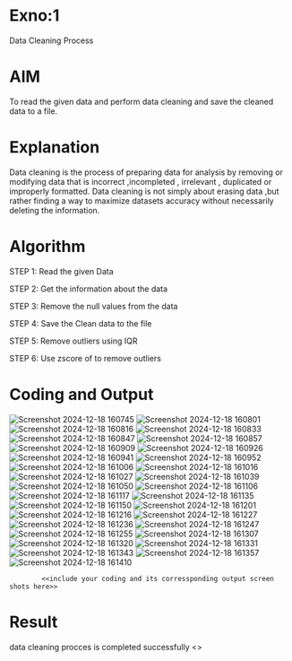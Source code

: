 # Exno:1
Data Cleaning Process

# AIM
To read the given data and perform data cleaning and save the cleaned data to a file.

# Explanation
Data cleaning is the process of preparing data for analysis by removing or modifying data that is incorrect ,incompleted , irrelevant , duplicated or improperly formatted. Data cleaning is not simply about erasing data ,but rather finding a way to maximize datasets accuracy without necessarily deleting the information.

# Algorithm
STEP 1: Read the given Data

STEP 2: Get the information about the data

STEP 3: Remove the null values from the data

STEP 4: Save the Clean data to the file

STEP 5: Remove outliers using IQR

STEP 6: Use zscore of to remove outliers

# Coding and Output 
![Screenshot 2024-12-18 160745](https://github.com/user-attachments/assets/91efdfc0-f296-465d-a570-41b775050fba)
![Screenshot 2024-12-18 160801](https://github.com/user-attachments/assets/55a28283-4830-405a-9bab-4f84a4bc6fe0)
![Screenshot 2024-12-18 160816](https://github.com/user-attachments/assets/48de7e0a-b7ff-4086-9cc2-d3d757c17c31)
![Screenshot 2024-12-18 160833](https://github.com/user-attachments/assets/6b0bd32a-f859-4156-980b-b386480adebe)
![Screenshot 2024-12-18 160847](https://github.com/user-attachments/assets/6f45a3af-a5a1-4ada-89a8-0cfabd1f498c)
![Screenshot 2024-12-18 160857](https://github.com/user-attachments/assets/89ce598a-50ba-4897-96f5-ea4e0a4d4ddc)
![Screenshot 2024-12-18 160909](https://github.com/user-attachments/assets/1af53e51-5112-4539-842d-3128d27dc919)
![Screenshot 2024-12-18 160926](https://github.com/user-attachments/assets/37325b1b-e015-4d0c-876c-defd89e0c641)
![Screenshot 2024-12-18 160941](https://github.com/user-attachments/assets/3c960024-99e3-4284-934d-15a61f0f1bf1)
![Screenshot 2024-12-18 160952](https://github.com/user-attachments/assets/cfa92494-c00b-4f79-9469-5cc7cb06ef53)
![Screenshot 2024-12-18 161006](https://github.com/user-attachments/assets/41cc6f1b-08f4-4414-ad61-f288418f8c53)
![Screenshot 2024-12-18 161016](https://github.com/user-attachments/assets/c94e68be-71da-4f1b-96db-0a4b17c40e13)
![Screenshot 2024-12-18 161027](https://github.com/user-attachments/assets/09d0f472-95f5-4d5b-9205-740d645b67cc)
![Screenshot 2024-12-18 161039](https://github.com/user-attachments/assets/9fecc8bb-9446-43bc-9994-7533696f4779)
![Screenshot 2024-12-18 161050](https://github.com/user-attachments/assets/b747eba7-3b87-4cb0-8034-85e720c17b90)
![Screenshot 2024-12-18 161106](https://github.com/user-attachments/assets/997549d8-ef48-4a53-a4b2-007b01476ed8)
![Screenshot 2024-12-18 161117](https://github.com/user-attachments/assets/259bd414-2699-4cfd-bac6-60de753ac143)
![Screenshot 2024-12-18 161135](https://github.com/user-attachments/assets/cfeec503-8915-4567-a0bd-48e6ff2e5784)
![Screenshot 2024-12-18 161150](https://github.com/user-attachments/assets/e938b68a-58cb-476c-8891-dfd4369fa69d)
![Screenshot 2024-12-18 161201](https://github.com/user-attachments/assets/6bf6cb0a-6412-4b5e-b895-15c8dc24203d)
![Screenshot 2024-12-18 161216](https://github.com/user-attachments/assets/809834cb-eb2a-48c5-b4b0-6929c9441da2)
![Screenshot 2024-12-18 161227](https://github.com/user-attachments/assets/f59ed19e-6409-4a87-852d-0896f1f7f8b3)
![Screenshot 2024-12-18 161236](https://github.com/user-attachments/assets/140da5a7-1666-4e53-81bd-55557f531ef7)
![Screenshot 2024-12-18 161247](https://github.com/user-attachments/assets/f0273aa2-8736-4c77-8d49-08120abcba20)
![Screenshot 2024-12-18 161255](https://github.com/user-attachments/assets/6b60540a-a70f-4cf0-891a-3a5c2efb8b83)
![Screenshot 2024-12-18 161307](https://github.com/user-attachments/assets/2fb24188-bc10-4401-9e3a-43b9f74bfeff)
![Screenshot 2024-12-18 161320](https://github.com/user-attachments/assets/df1d512a-bda6-4c04-a273-70a1c1fb3fc0)
![Screenshot 2024-12-18 161331](https://github.com/user-attachments/assets/3559ef9a-e0f5-4bb2-92ec-d1107a51ca8d)
![Screenshot 2024-12-18 161343](https://github.com/user-attachments/assets/75b5f91f-f420-4552-8eaf-664c1f0fba34)
![Screenshot 2024-12-18 161357](https://github.com/user-attachments/assets/9d5f93ae-b60a-473d-8d15-8cbdd8c79b3c)
![Screenshot 2024-12-18 161410](https://github.com/user-attachments/assets/c2405f74-d87b-47cf-b304-afaac1f4e4f3)


















            <<include your coding and its corressponding output screen shots here>>
# Result
data cleaning  procces is completed successfully
          <<include your Result here>>
